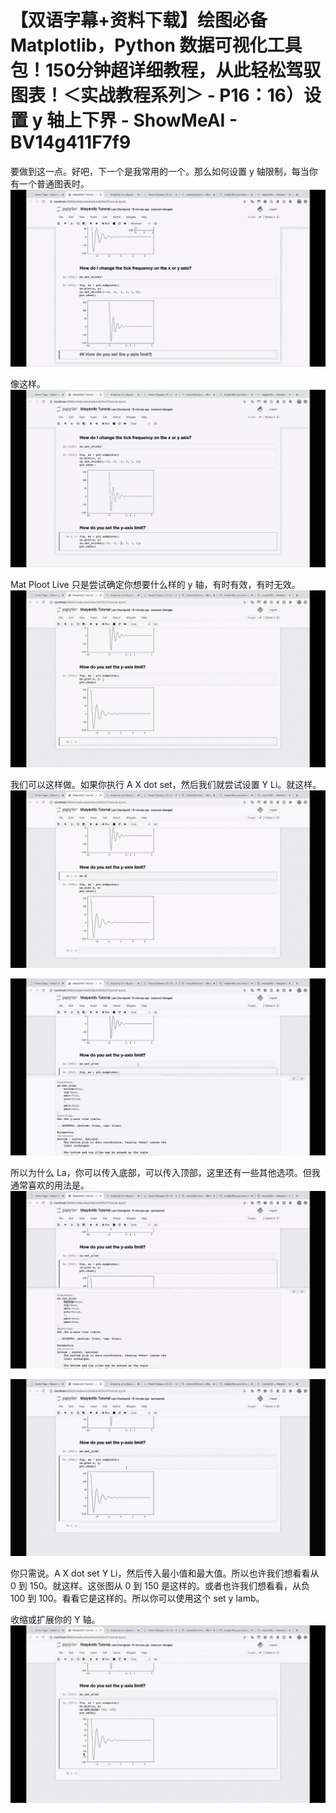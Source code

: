 # 【双语字幕+资料下载】绘图必备 Matplotlib，Python 数据可视化工具包！150分钟超详细教程，从此轻松驾驭图表！＜实战教程系列＞ - P16：16）设置 y 轴上下界 - ShowMeAI - BV14g411F7f9

要做到这一点。好吧，下一个是我常用的一个。那么如何设置 y 轴限制，每当你有一个普通图表时。![](img/4033662712435ba48febf1e11227ec77_1.png)

像这样。![](img/4033662712435ba48febf1e11227ec77_3.png)

Mat Ploot Live 只是尝试确定你想要什么样的 y 轴，有时有效，有时无效。![](img/4033662712435ba48febf1e11227ec77_5.png)

我们可以这样做。如果你执行 A X dot set，然后我们就尝试设置 Y Li。就这样。![](img/4033662712435ba48febf1e11227ec77_7.png)

![](img/4033662712435ba48febf1e11227ec77_8.png)

所以为什么 La，你可以传入底部，可以传入顶部，这里还有一些其他选项。但我通常喜欢的用法是。![](img/4033662712435ba48febf1e11227ec77_10.png)

![](img/4033662712435ba48febf1e11227ec77_11.png)

你只需说。A X dot set Y Li，然后传入最小值和最大值。所以也许我们想看看从 0 到 150。就这样。这张图从 0 到 150 是这样的。或者也许我们想看看，从负 100 到 100。看看它是这样的。所以你可以使用这个 set y lamb。 

收缩或扩展你的 Y 轴。![](img/4033662712435ba48febf1e11227ec77_13.png)

